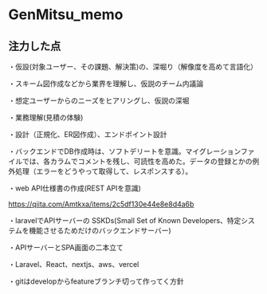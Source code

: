 # GenMitsu_memo

## 注力した点
・仮設(対象ユーザー、その課題、解決策)の、深堀り（解像度を高めて言語化）

・スキーム図作成などから業界を理解し、仮説のチーム内議論

・想定ユーザーからのニーズをヒアリングし、仮説の深堀

・業務理解(見積の体験)

・設計（正規化、ER図作成）、エンドポイント設計

・バックエンドでDB作成時は、ソフトデリートを意識。マイグレーションファイルでは、各カラムでコメントを残し、可読性を高めた。データの登録とかの例外処理（エラーをどうやって取得して、レスポンスする）。

・web API仕様書の作成(REST APIを意識)

https://qiita.com/Amtkxa/items/2c5df130e44e8e8d4a6b

・laravelでAPIサーバーの SSKDs(Small Set of Known Developers、特定システムを機能させるためだけのバックエンドサーバー)

・APIサーバーとSPA画面の二本立て

・Laravel、React、nextjs、aws、vercel

・gitはdevelopからfeatureブランチ切って作ってく方針
